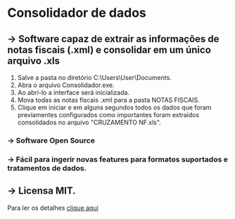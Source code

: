 # Consolidador de dados

## -> Software capaz de extrair as informações de notas fiscais (.xml) e consolidar em um único arquivo .xls

1. Salve a pasta no diretório C:\Users\User\Documents.
2. Abra o arquivo Consolidador.exe.
3. Ao abrí-lo a interface será inicializada.
4. Mova todas as notas fiscais .xml para a pasta NOTAS FISCAIS.
5. Clique em iniciar e em alguns segundos todos os dados que foram previamentes configurados como importantes foram extraídos consolidados no arquivo "CRUZAMENTO NF.xls".

### -> Software Open Source
### -> Fácil para ingerir novas features para formatos suportados e tratamentos de dados.

## -> Licensa MIT.

Para ler os detalhes [clique aqui](https://github.com/SamuelNunesDev/consolidador-de-nfs/blob/main/LICENSE)
